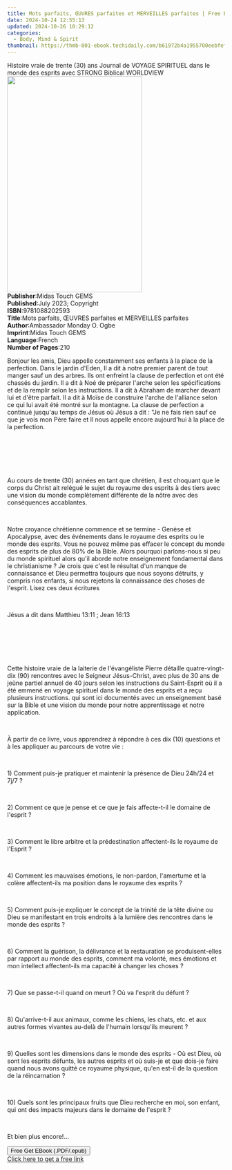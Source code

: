 ```yaml
---
title: Mots parfaits, ŒUVRES parfaites et MERVEILLES parfaites | Free Book
date: 2024-10-24 12:55:13
updated: 2024-10-26 10:29:12
categories:
  - Body, Mind & Spirit
thumbnail: https://thmb-001-ebook.techidaily.com/b61972b4a1955700eebfefec3a3f1589b63deec73d52d9f6355c90999cd8ac39.jpg
---
```

<main id="book-container">
  <div class="flex flex-col">
    <div class="book-brief flex-1 py-6 px-4 sm:p-6 md:py-10 md:px-8">
      <!-- brief-->
      <div class="book-brief-main">
        Histoire vraie de trente (30) ans Journal de VOYAGE SPIRITUEL dans le
        monde des esprits avec STRONG Biblical WORLDVIEW
      </div>
    </div>
    <div
      class="book-meta-info flex-1 grid gap-4 col-start-1 col-end-3 row-start-1 sm:mb-6 sm:grid-cols-4 lg:gap-6 lg:col-start-2 lg:row-end-6 lg:row-span-6 lg:mb-0"
    >
      <div
        class="book-meta-info-left place-content-center mt-4 p-4 text-sm leading-6 col-start-2 col-span-2 dark:text-slate-400"
      >
        <img
          class="w-full h-500 object-cover rounded-lg sm:h-255 sm:col-span-2 lg:col-span-full"
          src="https://img-001-ebook.techidaily.com/65cd3597c3ee0a004ee250bb93c27f33c2f335402045be1435df745545137073.jpg"
          alt=""
          width="312"
          height="500"
        />
      </div>
      <div
        class="book-meta-info-right mt-2 col-start-1 row-start-2 col-span-3 self-center"
      >
        <!-- meta data  -->
        <div class="flex flex-col px-4 md:px-8">
          <div class="flex-1">
            <strong>Publisher</strong>:<span class="px-2"
              >Midas Touch GEMS</span
            >
          </div>
          <div class="flex-1">
            <strong>Published</strong>:<span class="px-2"
              >July 2023; Copyright</span
            >
          </div>
          <div class="flex-1">
            <strong>ISBN</strong>:<span class="px-2">9781088202593</span>
          </div>
          <div class="flex-1">
            <strong>Title</strong>:<span class="px-2"
              >Mots parfaits, ŒUVRES parfaites et MERVEILLES parfaites</span
            >
          </div>
          <div class="flex-1">
            <strong>Author</strong>:<span class="px-2"
              >Ambassador Monday O. Ogbe</span
            >
          </div>
          <div class="flex-1">
            <strong>Imprint</strong>:<span class="px-2">Midas Touch GEMS</span>
          </div>
          <div class="flex-1">
            <strong>Language</strong>:<span class="px-2">French</span>
          </div>
          <div class="flex-1">
            <strong>Number of Pages</strong>:<span class="px-2">210</span>
          </div>
        </div>
      </div>
    </div>
    <div class="book-description flex-1 py-6 px-4 sm:p-6 md:py-10 md:px-8">
      <div class="book-description-main">
        <div accordion-content="" id="description">
          <p>
            Bonjour les amis, Dieu appelle constamment ses enfants à la place de
            la perfection. Dans le jardin d'Eden, Il a dit à notre premier
            parent de tout manger sauf un des arbres. Ils ont enfreint la clause
            de perfection et ont été chassés du jardin. Il a dit à Noé de
            préparer l'arche selon les spécifications et de la remplir selon les
            instructions. Il a dit à Abraham de marcher devant lui et d'être
            parfait. Il a dit à Moïse de construire l'arche de l'alliance selon
            ce qui lui avait été montré sur la montagne. La clause de perfection
            a continué jusqu'au temps de Jésus où Jésus a dit : "Je ne fais rien
            sauf ce que je vois mon Père faire et Il nous appelle encore
            aujourd'hui à la place de la perfection.
          </p>
          <p><br /></p>
          <p><br /></p>
          <p><br /></p>
          <p>
            Au cours de trente (30) années en tant que chrétien, il est choquant
            que le corps du Christ ait relégué le sujet du royaume des esprits à
            des tiers avec une vision du monde complètement différente de la
            nôtre avec des conséquences accablantes.
          </p>
          <p><br /></p>
          <p>
            Notre croyance chrétienne commence et se termine - Genèse et
            Apocalypse, avec des événements dans le royaume des esprits ou le
            monde des esprits. Vous ne pouvez même pas effacer le concept du
            monde des esprits de plus de 80% de la Bible. Alors pourquoi
            parlons-nous si peu du monde spirituel alors qu'il aborde notre
            enseignement fondamental dans le christianisme ? Je crois que c'est
            le résultat d'un manque de connaissance et Dieu permettra toujours
            que nous soyons détruits, y compris nos enfants, si nous rejetons la
            connaissance des choses de l'esprit. Lisez ces deux écritures
          </p>
          <p><br /></p>
          <p>Jésus a dit dans Matthieu 13:11 ; Jean 16:13</p>
          <p><br /></p>
          <p><br /></p>
          <p><br /></p>
          <p>
            Cette histoire vraie de la laiterie de l'évangéliste Pierre détaille
            quatre-vingt-dix (90) rencontres avec le Seigneur Jésus-Christ, avec
            plus de 30 ans de jeûne partiel annuel de 40 jours selon les
            instructions du Saint-Esprit où il a été emmené en voyage spirituel
            dans le monde des esprits et a reçu plusieurs instructions. qui sont
            ici documentés avec un enseignement basé sur la Bible et une vision
            du monde pour notre apprentissage et notre application.
          </p>
          <p><br /></p>
          <p>
            À partir de ce livre, vous apprendrez à répondre à ces dix (10)
            questions et à les appliquer au parcours de votre vie :
          </p>
          <p><br /></p>
          <p>
            1) Comment puis-je pratiquer et maintenir la présence de Dieu 24h/24
            et 7j/7 ?
          </p>
          <p><br /></p>
          <p>
            2) Comment ce que je pense et ce que je fais affecte-t-il le domaine
            de l'esprit ?
          </p>
          <p><br /></p>
          <p>
            3) Comment le libre arbitre et la prédestination affectent-ils le
            royaume de l'Esprit ?
          </p>
          <p><br /></p>
          <p>
            4) Comment les mauvaises émotions, le non-pardon, l'amertume et la
            colère affectent-ils ma position dans le royaume des esprits ?
          </p>
          <p><br /></p>
          <p>
            5) Comment puis-je expliquer le concept de la trinité de la tête
            divine ou Dieu se manifestant en trois endroits à la lumière des
            rencontres dans le monde des esprits ?
          </p>
          <p><br /></p>
          <p>
            6) Comment la guérison, la délivrance et la restauration se
            produisent-elles par rapport au monde des esprits, comment ma
            volonté, mes émotions et mon intellect affectent-ils ma capacité à
            changer les choses ?
          </p>
          <p><br /></p>
          <p>
            7) Que se passe-t-il quand on meurt ? Où va l'esprit du défunt ?
          </p>
          <p><br /></p>
          <p>
            8) Qu'arrive-t-il aux animaux, comme les chiens, les chats, etc. et
            aux autres formes vivantes au-delà de l'humain lorsqu'ils meurent ?
          </p>
          <p><br /></p>
          <p>
            9) Quelles sont les dimensions dans le monde des esprits - Où est
            Dieu, où sont les esprits défunts, les autres esprits et où suis-je
            et que dois-je faire quand nous avons quitté ce royaume physique,
            qu'en est-il de la question de la réincarnation ?
          </p>
          <p><br /></p>
          <p>
            10) Quels sont les principaux fruits que Dieu recherche en moi, son
            enfant, qui ont des impacts majeurs dans le domaine de l'esprit ?
          </p>
          <p><br /></p>
          <p>Et bien plus encore!...</p>
        </div>
        <div class="accordion-fader"></div>
      </div>
    </div>
    <div class="book-excerpts flex-1 py-6 px-4 sm:p-6 md:py-10 md:px-8"></div>
    <div
      class="book-about-author flex-1 py-6 px-4 sm:p-6 md:py-10 md:px-8"
    ></div>
    <div class="book-free-get flex-1 py-6 px-4 sm:p-6 md:py-10 md:px-8">
      <button
        id="btn-free-get"
        class="bg-blue-500 hover:bg-blue-700 text-white font-bold py-2 px-4 rounded"
      >
        Free Get EBook (.PDF/.epub)
      </button>
      <div id="countdown-display" class="px-2 text-lg mt-2"></div>
      <a
        id="free-link"
        class="hidden bg-blue-500 hover:bg-blue-700 text-white font-bold py-2 px-4 rounded"
        href="https://www.ebooks.com/en-us/book/210909715/mots-parfaits-uvres-parfaites-et-merveilles-parfaites/ambassador-monday-o-ogbe/"
        target="_blank"
        >Click here to get a free link</a
      >
    </div>
    <script>
      let countdownTime = 0;
      let countdownInterval = null;
      document
        .getElementById('btn-free-get')
        .addEventListener('click', startCountdown);
      function startCountdown() {
        countdownTime = new Date().getTime() + 60000 * 3;
        countdownInterval = setInterval(updateCountdown, 1000);
        document.getElementById('btn-free-get').disabled = true;
        document
          .getElementById('btn-free-get')
          .classList.add('bg-gray-500', 'cursor-not-allowed');
      }
      function updateCountdown() {
        let currentTime = new Date().getTime();
        let timeLeft = countdownTime - currentTime;
        let secondsLeft = Math.floor(timeLeft / 1000);
        document.getElementById('countdown-display').innerHTML =
          `Remaining time: ${secondsLeft} seconds.`;
        if (secondsLeft <= 0) {
          clearInterval(countdownInterval);
          document.getElementById('btn-free-get').classList.add('hidden');
          document.getElementById('free-link').classList.remove('hidden');
          document.getElementById('countdown-display').innerHTML = '';
        }
      }
    </script>
  </div>
</main>
